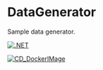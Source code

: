 # DataGenerator
Sample data generator.

[![.NET](https://github.com/codingwish/DataGenerator/actions/workflows/dotnet.yml/badge.svg)](https://github.com/codingwish/DataGenerator/actions/workflows/dotnet.yml)

[![CD_DockerIMage](https://github.com/codingwish/DataGenerator/actions/workflows/AzureContainer.yml/badge.svg)](https://github.com/codingwish/DataGenerator/actions/workflows/AzureContainer.yml)
